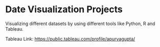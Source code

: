 # Date Visualization Projects

Visualizing different datasets by using different tools like Python, R and Tableau.

Tableau Link: https://public.tableau.com/profile/apurvagupta/
